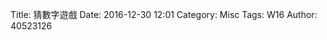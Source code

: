 Title: 猜數字遊戲
Date: 2016-12-30 12:01
Category: Misc
Tags: W16
Author: 40523126

<!-- PELICAN_END_SUMMARY -->

<!-- 導入 Brython 標準程式庫 -->
<script type="text/javascript"
   src="https://cdn.rawgit.com/brython-dev/brython/master/www/src/brython_dist.js">
   </script>
   
<!-- 啟動 Brython -->
<script>
window.onload=function(){
brython(1);
}
</script>

<!-- 以下可以執行  Brython 程式 -->

<script type="text/python3">
from browser import document
from browser import html
import random

標準答案 = random.randint(1, 100)
你猜的數字 = int(input("請輸入您所猜的整數:"))
猜測次數 = 1
while 標準答案 != 你猜的數字:
    if 標準答案 < 你猜的數字:
        print("太大了，再猜一次 :)加油")
    else:
        print("太小了，再猜一次 :)加油")
    你猜的數字 = int(input("請輸入您所猜的整數:"))
    猜測次數 += 1
   
print("猜對了！總共猜了", 猜測次數, "次")
</script>